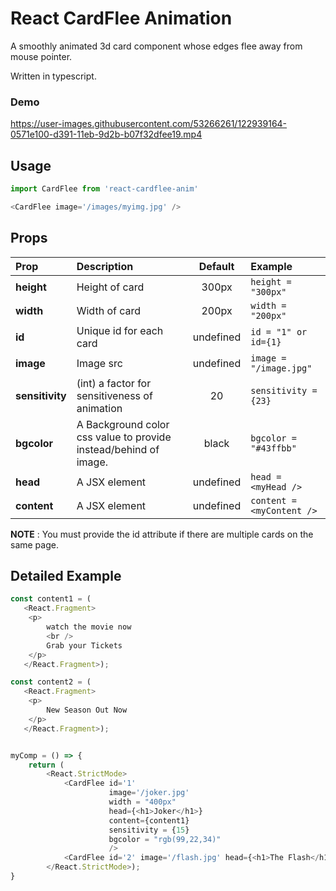 # React CardFlee Animation

A smoothly animated 3d card component whose edges flee away from mouse pointer.

Written in typescript.

### Demo

<https://user-images.githubusercontent.com/53266261/122939164-0571e100-d391-11eb-9d2b-b07f32dfee19.mp4>

## Usage

```js
import CardFlee from 'react-cardflee-anim'

<CardFlee image='/images/myimg.jpg' />
```

## Props

| Prop | Description | Default | Example |
|:- |:- |:-:|:-|
| __height__ | Height of card | 300px | `height = "300px"` |
| __width__ | Width of card | 200px | `width = "200px"` |
| __id__ | Unique id for each card | undefined | `id = "1" or id={1}` |
| __image__ | Image src |  undefined | `image = "/image.jpg"` |
| __sensitivity__ | (int) a factor for sensitiveness of animation | 20 | `sensitivity = {23}` |
| __bgcolor__ | A Background color css value to provide instead/behind of image. | black | `bgcolor = "#43ffbb"` |
| __head__ | A JSX element | undefined | `head = <myHead />` |
| __content__ | A JSX element | undefined | `content = <myContent />` |

__NOTE__ : You must provide the id attribute if there are multiple cards on the same page.

## Detailed Example

```js
const content1 = (
   <React.Fragment>
    <p>
        watch the movie now
        <br />
        Grab your Tickets 
    </p>
   </React.Fragment>);

const content2 = (
   <React.Fragment>
    <p>
        New Season Out Now
    </p>
   </React.Fragment>);


myComp = () => {
    return (
        <React.StrictMode>
            <CardFlee id='1' 
                      image='/joker.jpg' 
                      width = "400px"
                      head={<h1>Joker</h1>} 
                      content={content1} 
                      sensitivity = {15} 
                      bgcolor = "rgb(99,22,34)"
                      />
            <CardFlee id='2' image='/flash.jpg' head={<h1>The Flash</h1>} content={content2} />
        </React.StrictMode>);
}
```
